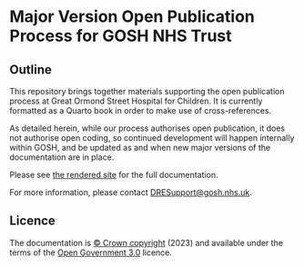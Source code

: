 # Major Version Open Publication Process for GOSH NHS Trust

## Outline

This repository brings together materials supporting the open publication process at Great Ormond Street Hospital for Children. It is currently formatted as a Quarto book in order to make use of cross-references.

As detailed herein, while our process authorises open publication, it does not authorise open coding, so continued development will happen internally within GOSH, and be updated as and when new major versions of the documentation are in place.

Please see [the rendered site](https://gosh-dre.github.io/open-publication-policy/) for the full documentation.

For more information, please contact [DRESupport\@gosh.nhs.uk](mailto:DRESupport@gosh.nhs.uk).

## Licence

The documentation is [© Crown copyright][copyright] (2023) and available under the terms
of the [Open Government 3.0][ogl] licence.

[mit]: LICENCE.md
[copyright]: http://www.nationalarchives.gov.uk/information-management/re-using-public-sector-information/uk-government-licensing-framework/crown-copyright/
[ogl]: http://www.nationalarchives.gov.uk/doc/open-government-licence/version/3/
